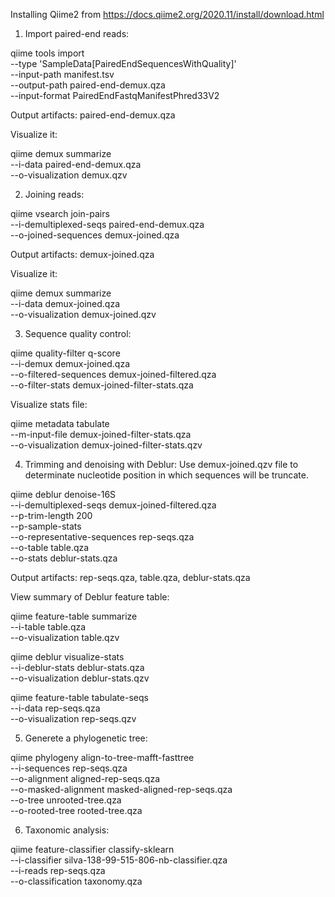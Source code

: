 Installing Qiime2 from https://docs.qiime2.org/2020.11/install/download.html 

1. Import paired-end reads:

qiime tools import \
 --type 'SampleData[PairedEndSequencesWithQuality]'\
 --input-path manifest.tsv\
 --output-path paired-end-demux.qza\
 --input-format PairedEndFastqManifestPhred33V2

Output artifacts: paired-end-demux.qza

Visualize it: 

qiime demux summarize\
 --i-data paired-end-demux.qza\
 --o-visualization demux.qzv

2. Joining reads:

qiime vsearch join-pairs \
  --i-demultiplexed-seqs paired-end-demux.qza \
  --o-joined-sequences demux-joined.qza

Output artifacts: demux-joined.qza

Visualize it: 

qiime demux summarize \
  --i-data demux-joined.qza \
  --o-visualization demux-joined.qzv

3. Sequence quality control:

qiime quality-filter q-score \
  --i-demux demux-joined.qza \
  --o-filtered-sequences demux-joined-filtered.qza \
  --o-filter-stats demux-joined-filter-stats.qza

Visualize stats file: 

qiime metadata tabulate \
  --m-input-file demux-joined-filter-stats.qza \
  --o-visualization demux-joined-filter-stats.qzv

4. Trimming and denoising with Deblur:
Use demux-joined.qzv file to determinate nucleotide position in which sequences will be truncate. 

qiime deblur denoise-16S \
  --i-demultiplexed-seqs demux-joined-filtered.qza \
  --p-trim-length 200 \
  --p-sample-stats \
  --o-representative-sequences rep-seqs.qza \
  --o-table table.qza \
  --o-stats deblur-stats.qza

Output artifacts: rep-seqs.qza, table.qza, deblur-stats.qza

View summary of Deblur feature table:

qiime feature-table summarize \
  --i-table table.qza \
  --o-visualization table.qzv

qiime deblur visualize-stats \
  --i-deblur-stats deblur-stats.qza \
  --o-visualization deblur-stats.qzv

qiime feature-table tabulate-seqs \
  --i-data rep-seqs.qza \
  --o-visualization rep-seqs.qzv

5. Generete a phylogenetic tree:

qiime phylogeny align-to-tree-mafft-fasttree \
  --i-sequences rep-seqs.qza \
  --o-alignment aligned-rep-seqs.qza \
  --o-masked-alignment masked-aligned-rep-seqs.qza \
  --o-tree unrooted-tree.qza \
  --o-rooted-tree rooted-tree.qza

6. Taxonomic analysis:

qiime feature-classifier classify-sklearn \
  --i-classifier silva-138-99-515-806-nb-classifier.qza \
  --i-reads rep-seqs.qza \
  --o-classification taxonomy.qza

